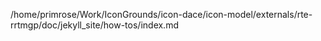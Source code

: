 /home/primrose/Work/IconGrounds/icon-dace/icon-model/externals/rte-rrtmgp/doc/jekyll_site/how-tos/index.md